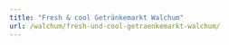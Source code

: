 ```yaml
---
title: "Fresh & cool Getränkemarkt Walchum"
url: /walchum/fresh-und-cool-getraenkemarkt-walchum/
---
```

